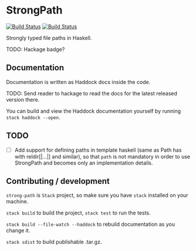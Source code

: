 # StrongPath

[![Build Status](https://travis-ci.com/wasp-lang/strong-path.svg?branch=master)](https://travis-ci.com/wasp-lang/strong-path)
[![Build Status](https://ci.appveyor.com/api/projects/status/github/wasp-lang/strong-path?branch=master&svg=true)](https://ci.appveyor.com/project/Martinsos/strong-path/branch/master)

Strongly typed file paths in Haskell.

TODO: Hackage badge?

## Documentation
Documentation is written as Haddock docs inside the code.

TODO: Send reader to hackage to read the docs for the latest released version there.

You can build and view the Haddock documentation yourself by running `stack haddock --open`.

## TODO
- [ ] Add support for defining paths in template haskell (same as Path has with reldir[|...|] and similar), so that `path` is not mandatory in order to use StrongPath and becomes only an implementation details.

## Contributing / development
`strong-path` is `Stack` project, so make sure you have `stack` installed on your machine.

`stack build` to build the project, `stack test` to run the tests.

`stack build --file-watch --haddock` to rebuild documentation as you change it.

`stack sdist` to build publishable .tar.gz.
